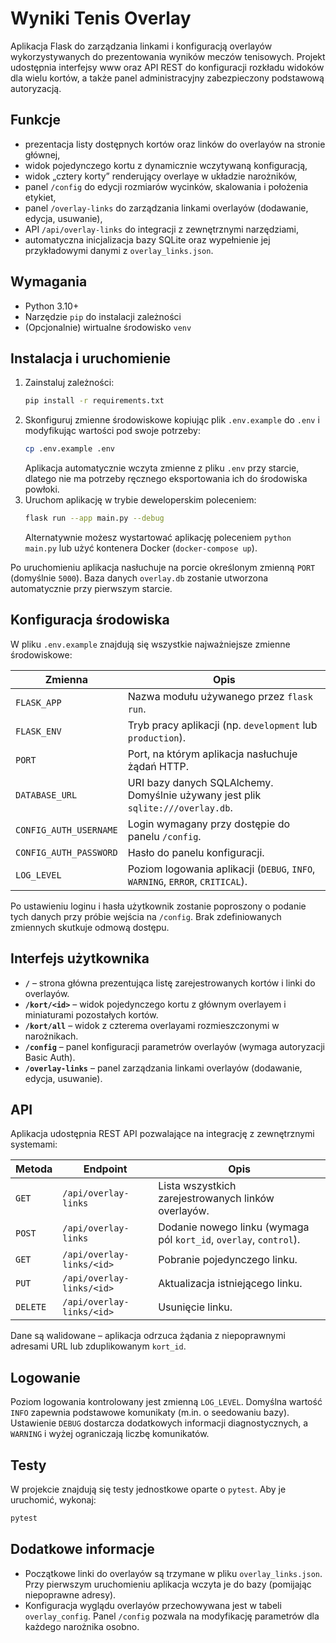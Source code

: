 # Wyniki Tenis Overlay

Aplikacja Flask do zarządzania linkami i konfiguracją overlayów wykorzystywanych do prezentowania wyników meczów tenisowych. Projekt udostępnia interfejsy www oraz API REST do konfiguracji rozkładu widoków dla wielu kortów, a także panel administracyjny zabezpieczony podstawową autoryzacją.

## Funkcje
- prezentacja listy dostępnych kortów oraz linków do overlayów na stronie głównej,
- widok pojedynczego kortu z dynamicznie wczytywaną konfiguracją,
- widok „cztery korty” renderujący overlaye w układzie narożników,
- panel `/config` do edycji rozmiarów wycinków, skalowania i położenia etykiet,
- panel `/overlay-links` do zarządzania linkami overlayów (dodawanie, edycja, usuwanie),
- API `/api/overlay-links` do integracji z zewnętrznymi narzędziami,
- automatyczna inicjalizacja bazy SQLite oraz wypełnienie jej przykładowymi danymi z `overlay_links.json`.

## Wymagania
- Python 3.10+
- Narzędzie `pip` do instalacji zależności
- (Opcjonalnie) wirtualne środowisko `venv`

## Instalacja i uruchomienie
1. Zainstaluj zależności:
   ```bash
   pip install -r requirements.txt
   ```
2. Skonfiguruj zmienne środowiskowe kopiując plik `.env.example` do `.env` i modyfikując wartości pod swoje potrzeby:
   ```bash
   cp .env.example .env
   ```
   Aplikacja automatycznie wczyta zmienne z pliku `.env` przy starcie, dlatego nie ma potrzeby ręcznego eksportowania ich do środowiska powłoki.
3. Uruchom aplikację w trybie deweloperskim poleceniem:
   ```bash
   flask run --app main.py --debug
   ```
   Alternatywnie możesz wystartować aplikację poleceniem `python main.py` lub użyć kontenera Docker (`docker-compose up`).

Po uruchomieniu aplikacja nasłuchuje na porcie określonym zmienną `PORT` (domyślnie `5000`). Baza danych `overlay.db` zostanie utworzona automatycznie przy pierwszym starcie.

## Konfiguracja środowiska
W pliku `.env.example` znajdują się wszystkie najważniejsze zmienne środowiskowe:

| Zmienna | Opis |
| --- | --- |
| `FLASK_APP` | Nazwa modułu używanego przez `flask run`. |
| `FLASK_ENV` | Tryb pracy aplikacji (np. `development` lub `production`). |
| `PORT` | Port, na którym aplikacja nasłuchuje żądań HTTP. |
| `DATABASE_URL` | URI bazy danych SQLAlchemy. Domyślnie używany jest plik `sqlite:///overlay.db`. |
| `CONFIG_AUTH_USERNAME` | Login wymagany przy dostępie do panelu `/config`. |
| `CONFIG_AUTH_PASSWORD` | Hasło do panelu konfiguracji. |
| `LOG_LEVEL` | Poziom logowania aplikacji (`DEBUG`, `INFO`, `WARNING`, `ERROR`, `CRITICAL`). |

Po ustawieniu loginu i hasła użytkownik zostanie poproszony o podanie tych danych przy próbie wejścia na `/config`. Brak zdefiniowanych zmiennych skutkuje odmową dostępu.

## Interfejs użytkownika
- **`/`** – strona główna prezentująca listę zarejestrowanych kortów i linki do overlayów.
- **`/kort/<id>`** – widok pojedynczego kortu z głównym overlayem i miniaturami pozostałych kortów.
- **`/kort/all`** – widok z czterema overlayami rozmieszczonymi w narożnikach.
- **`/config`** – panel konfiguracji parametrów overlayów (wymaga autoryzacji Basic Auth).
- **`/overlay-links`** – panel zarządzania linkami overlayów (dodawanie, edycja, usuwanie).

## API
Aplikacja udostępnia REST API pozwalające na integrację z zewnętrznymi systemami:

| Metoda | Endpoint | Opis |
| --- | --- | --- |
| `GET` | `/api/overlay-links` | Lista wszystkich zarejestrowanych linków overlayów. |
| `POST` | `/api/overlay-links` | Dodanie nowego linku (wymaga pól `kort_id`, `overlay`, `control`). |
| `GET` | `/api/overlay-links/<id>` | Pobranie pojedynczego linku. |
| `PUT` | `/api/overlay-links/<id>` | Aktualizacja istniejącego linku. |
| `DELETE` | `/api/overlay-links/<id>` | Usunięcie linku. |

Dane są walidowane – aplikacja odrzuca żądania z niepoprawnymi adresami URL lub zduplikowanym `kort_id`.

## Logowanie
Poziom logowania kontrolowany jest zmienną `LOG_LEVEL`. Domyślna wartość `INFO` zapewnia podstawowe komunikaty (m.in. o seedowaniu bazy). Ustawienie `DEBUG` dostarcza dodatkowych informacji diagnostycznych, a `WARNING` i wyżej ograniczają liczbę komunikatów.

## Testy
W projekcie znajdują się testy jednostkowe oparte o `pytest`. Aby je uruchomić, wykonaj:

```bash
pytest
```

## Dodatkowe informacje
- Początkowe linki do overlayów są trzymane w pliku `overlay_links.json`. Przy pierwszym uruchomieniu aplikacja wczyta je do bazy (pomijając niepoprawne adresy).
- Konfiguracja wyglądu overlayów przechowywana jest w tabeli `overlay_config`. Panel `/config` pozwala na modyfikację parametrów dla każdego narożnika osobno.
